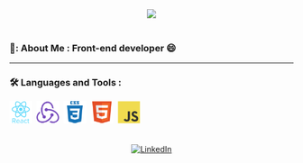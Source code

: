 <div id="header" align="center">
  <img src="https://d2te1y9qx21itc.cloudfront.net/images/jobs/20160506/web-developer.gif" width="270"/>
  <br/>
  <br/>
  

</div>
</div>

### 💬: About Me : Front-end developer 😄

---
### :hammer_and_wrench: Languages and Tools :
<div id="tools" align="left">
 <img src="https://github.com/devicons/devicon/blob/master/icons/react/react-original-wordmark.svg" title="React" alt="React" width="40" height="40"/>&nbsp;
  <img src="https://github.com/devicons/devicon/blob/master/icons/redux/redux-original.svg" title="Redux" alt="Redux " width="40" height="40"/>&nbsp;
  <img src="https://github.com/devicons/devicon/blob/master/icons/css3/css3-plain-wordmark.svg"  title="CSS3" alt="CSS" width="40" height="40"/>&nbsp;
  <img src="https://github.com/devicons/devicon/blob/master/icons/html5/html5-original.svg" title="HTML5" alt="HTML" width="40" height="40"/>&nbsp;
  <img src="https://github.com/devicons/devicon/blob/master/icons/javascript/javascript-original.svg" title="JavaScript" alt="JavaScript" width="40" height="40"/>
  <br/><br/><br/>
  
</div>

<div id="badges" align="center">
   <a href="https://www.linkedin.com/in/egor-dyachenko" target="_blank">
    <img src="https://img.shields.io/badge/LinkedIn-blue?style=for-the-badge&logo=linkedin&logoColor=white" alt="LinkedIn"/>
  </a>
</div>
